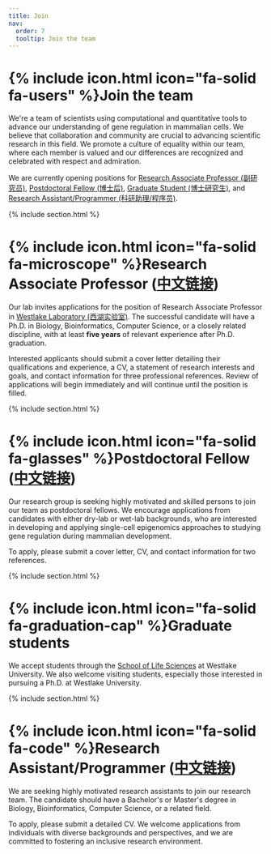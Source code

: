 ```yaml
---
title: Join
nav:
  order: 7
  tooltip: Join the team
---
```


# {% include icon.html icon="fa-solid fa-users" %}Join the team

We're a team of scientists using computational and quantitative tools to advance our understanding of gene regulation in mammalian cells.
We believe that collaboration and community are crucial to advancing scientific research in this field.
We promote a culture of equality within our team, where each member is valued and our differences are recognized and celebrated with respect and admiration.

We are currently opening positions for
[Research Associate Professor (副研究员)](#research-associate-professor-中文链接),
[Postdoctoral Fellow (博士后)](#postdoctoral-fellow-in-computational-biology-中文链接),
[Graduate Student (博士研究生)](#graduate-students), and
[Research Assistant/Programmer (科研助理/程序员)](#research-assistantprogrammer-中文链接).

{% include section.html %}

# {% include icon.html icon="fa-solid fa-microscope" %}Research Associate Professor ([中文链接](https://www.westlake.edu.cn/Careers/OpenPositions/202305/t20230522_28495.shtml))

Our lab invites applications for the position of Research Associate Professor in
[Westlake Laboratory (西湖实验室)](https://www.wllsb.edu.cn/).
The successful candidate will have a Ph.D. in Biology, Bioinformatics, Computer Science, or a closely related discipline, with at least **five years** of relevant experience after Ph.D. graduation.

Interested applicants should submit a cover letter detailing their qualifications and experience, a CV, a statement of research interests and goals, and contact information for three professional references.
Review of applications will begin immediately and will continue until the position is filled.

{% include section.html %}

# {% include icon.html icon="fa-solid fa-glasses" %}Postdoctoral Fellow ([中文链接](https://www.westlake.edu.cn/Careers/OpenPositions/202305/t20230522_28494.shtml))

Our research group is seeking highly motivated and skilled persons to join our team as postdoctoral fellows.
We encourage applications from candidates with either dry-lab or wet-lab backgrounds, who are interested in developing and applying single-cell epigenomics approaches to studying gene regulation during mammalian development.

To apply, please submit a cover letter, CV, and contact information for two references.

{% include section.html %}

# {% include icon.html icon="fa-solid fa-graduation-cap" %}Graduate students

We accept students through the [School of Life Sciences](https://sls.westlake.edu.cn/en/About/Overview/) at Westlake University.
We also welcome visiting students, especially those interested in pursuing a Ph.D. at Westlake University.

{% include section.html %}

# {% include icon.html icon="fa-solid fa-code" %}Research Assistant/Programmer ([中文链接](https://www.westlake.edu.cn/Careers/OpenPositions/202305/t20230522_28496.shtml))

We are seeking highly motivated research assistants to join our research team.
The candidate should have a Bachelor's or Master's degree in Biology, Bioinformatics, Computer Science, or a related field.

To apply, please submit a detailed CV. We welcome applications from individuals with diverse backgrounds and perspectives, and we are committed to fostering an inclusive research environment.